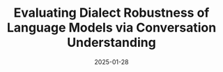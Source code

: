 ---
title: 'Evaluating Dialect Robustness of Language Models via Conversation Understanding'
date: 2025-01-28
preprint: false           # <— set to `true` only for preprints
authors:
    - "Dipankar Srirag"
    - "Nihar Ranjan Sahoo"
    - "Aditya Joshi"
# arxivID: "2405.15310"

underlineAuthors:
    - "Dipankar Srirag"
links:
    paper: https://aclanthology.org/2025.sumeval-2.3.pdf
# project:   "https://yourlab.org/project"
venue: "SUMEval @ COLING 2025"      # optional—whatever metadata you like
---